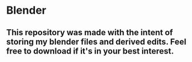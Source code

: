 # Blender

## This repository was made with the intent of storing my blender files and derived edits. Feel free to download if it's in your best interest.
